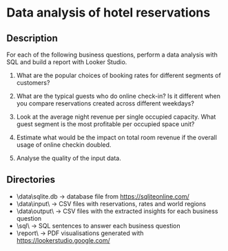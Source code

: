 # Data analysis of hotel reservations


## Description

For each of the following business questions, perform a data analysis with SQL and build a report with Looker Studio.

1) What are the popular choices of booking rates for different segments of customers?

2) What are the typical guests who do online check-in? Is it different when you compare reservations created across different weekdays?

3) Look at the average night revenue per single occupied capacity. What guest segment is the most profitable per occupied space unit?

4) Estimate what would be the impact on total room revenue if the overall usage of online checkin doubled.

5) Analyse the quality of the input data.


## Directories

- \data\sqlite.db -> database file from https://sqliteonline.com/
- \data\input\ -> CSV files with reservations, rates and world regions
- \data\output\ -> CSV files with the extracted insights for each business question
- \sql\ -> SQL sentences to answer each business question
- \report\ -> PDF visualisations generated with https://lookerstudio.google.com/

